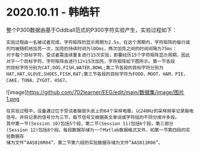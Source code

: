 # 2020.10.11 - 韩皓轩 

整个P300数据由基于Oddball范式的P300字符实验产生，实验过程如下：  

    实验过程由一名被试者完成，字符矩阵的显示周期为2.5s，在这个周期内，字符矩阵的每行或列均被随机地加亮一次，加亮的持续时间为lOOms，两次加亮之间的时间间隔为75ms：
    对于每个目标字符，受试者需连续重复进行15次实验，即要经历15个字符矩阵显示周期，因此对于一个目标字符，字符矩阵会进行12×15次加亮，字符矩阵如下图所示。第一节各段
    的目标字符分别为CAT,DOG,FISH,WATER,BOWL;第二节各段的目标字符分别为HAT,HAT,GLOVE,SHOES,FISH,RAT;第三节各段的目标字符为FOOD，MOOT，HAM，PIE，CAKE，TUNA，ZYGOT，4567。     
   

![image]https://github.com/702learner/EEG/edit/main/数据集/image/图片1.png

    在实验过程中，设备通过位于受试者脑部头皮上的64个采样电极，以240Hz的采样频率记录脑电信号。并将记录的信号分为三节，每节信号又根据英文单词或字符组的不同分成许多段。
    其中第一节(Session 10)包括5个段，第二节(Session 11)包括6个段，第三部分(Session 12)包括8个段。每段数据存储为一个Matlab数据格式文件，如第一节第四段的实验数据存
    储为文件“AAS010R04”，第二节第六段的实验数据存储为文件“AAS011R06”。
